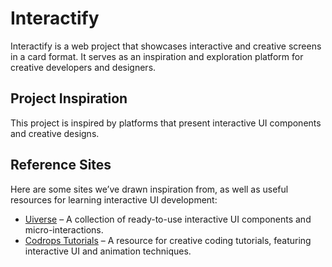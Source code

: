 # Interactify

Interactify is a web project that showcases interactive and creative screens in a card format. It serves as an inspiration and exploration platform for creative developers and designers.

## Project Inspiration

This project is inspired by platforms that present interactive UI components and creative designs.

## Reference Sites

Here are some sites we’ve drawn inspiration from, as well as useful resources for learning interactive UI development:

- [Uiverse](https://uiverse.io/) – A collection of ready-to-use interactive UI components and micro-interactions.
- [Codrops Tutorials](https://tympanus.net/codrops/category/tutorials/) – A resource for creative coding tutorials, featuring interactive UI and animation techniques.
